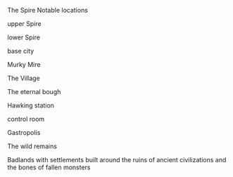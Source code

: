 The Spire
Notable locations

upper Spire

lower Spire

base city


Murky Mire

The Village

The eternal bough

Hawking station

control room

Gastropolis

The wild remains

Badlands with settlements built around the ruins of ancient civilizations and the bones of fallen monsters